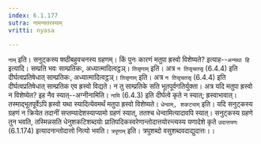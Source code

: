```yaml
---
index: 6.1.177
sutra: नामन्यतरस्याम्
vritti: nyasa

---
```

`नाम्` इति। सनुट्कस्य षष्ठीबहुवचनस्य ग्रहणम्।
किं पुनः कारणं मतुपा ह्रस्वो विशेष्यते? इत्याह--`अन्यथा हि` इत्यादि। सम्प्रति भवः साम्प्रतिकः, अध्यात्मादित्वट्ठञ्। `तिसृणाम्` इति। अत्र `न तिसृचतसृ` (6.4.4) इति दीर्घत्वप्रतिषेधात् साम्प्रतिकः, अध्यात्मादित्वट्ठञ्। `तिसृणाम्` इति। अत्र `न तिसृचतसृ` (6.4.4) इति दीर्घत्वप्रतिषेधात् साम्प्रतिक एव ह्रस्वो विद्यते। न तु साम्प्रतिके सति भूतपूर्वगतिर्युक्ता। अत्र यदि मतुपा ह्रस्वो न विशेष्येत? इह नैव स्यात्--अग्नीनामिति। `नामि` (6.4.3) इति दीर्घत्वे कृते न स्यात्; ह्रस्वाभावात्। तस्माद्भूतपूर्वेऽपि ह्रस्वो यथा स्यादित्येवमर्थं मतुपा ह्रस्वो विशेष्यते। `धेन्वाम्, शकट्याम्` इति। यदि सनुट्कस्य ग्रहणं न क्रियेत तदानीं सप्तम्यादेशस्याप्यामो ग्रहणं स्यात्, ततश्च धेन्वामित्यादावपि स्यात्। सनुट्कस्य ग्रहणे तुन भवति, तस्मिन्नसति धेनुशकटिशब्दयोः प्रातिपदिकस्वरेणान्तोदात्तयोरन्त्यस्य यणादेशे कृते `उदात्तयणः` (6.1.174) इत्यादनान्तोदात्तो नित्यो भवति।
`त्रपूणाम्` इति। त्रपुशब्दो वसुशब्दवदाद्युदात्तः।।